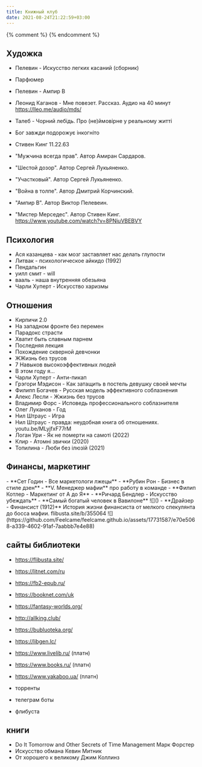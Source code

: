 ```yaml
---
title: Книжный клуб
date: 2021-08-24T21:22:59+03:00
---
```

{% comment %}
{% endcomment %}
<style>
.grid ul {
	overflow:hidden;
	flex-wrap:wrap
} 

.grid ul {
	/*display:table;*/
	/*flex-wrap:wrap;*/
	display:flex;
	flex-flow:row wrap;
	padding:0
} 

.grid ul li {
	text-align:center;
	float:left;
	box-sizing:border-box;
	width:calc(50% - 8px);
	padding:7px 10px;
	background:#eee;
	margin:4px;
	list-style-type:none;
	min-height:50px;
	/*height:5em;*/
	padding-left:15px;
	padding-right:15px;
	border-radius:10px
} 


.grid ul :first-child {
	margin-top: 4px;
}

.grid ul li img {
	/*padding: 0.75rem 0rem;*/
	max-height:200px;
}

.grid ul li {
	line-height: 1.7em;
}


</style>

<!-- 
<center>
<img src="/books/finansist.jpg" alt="финансист" title="финансист" style="max-width: 50%;min-width: 33%;">
<img src="/books/finansist.jpg" alt="" style="max-width: 50%;min-width: 33%;">
<img src="/books/finansist.jpg" alt="" style="max-width: 50%;min-width: 33%;">
</center>
-->

## Художка
- Пелевин - Искусство легких касаний (сборник)
- Парфюмер
- Пелевин - Ампир В
- Леонид Каганов - Мне повезет. Рассказ. Аудио на 40 минут <https://lleo.me/audio/mds/>
- Талеб - Чорний лебідь. Про (не)ймовірне у реальному житті
- Бог завжди подорожує інкогніто


- Стивен Кинг 11.22.63
- "Мужчина всегда прав". Автор Амиран Сардаров.
- "Шестой дозор". Автор Сергей Лукьяненко.
- "Участковый". Автор Сергей Лукьяненко.
- "Война в толпе". Автор Дмитрий Корчинский.
- "Ампир В". Автор Виктор Пелевеин.
- "Мистер Мерседес". Автор Стивен Кинг. 
<https://www.youtube.com/watch?v=8PNiuVBEBVY>


## Психология
- Ася казанцева - как мозг заставляет нас делать глупости
- Литвак - психологическое айкидо (1992)
- Пендальгин
- уилл смит - will
- вааль - наша внутренняя обезьяна
- Чарли Хуперт - Искусство харизмы

## Отношения
- Кирпичи 2.0
- На западном фронте без перемен
- Парадокс страсти
- Хватит быть славным парнем
- Последняя лекция
- Похождение скверной девчонки
- ЖЖизнь без трусов 
- 7 Навыков высокоэффективных людей 
- В этом году я...
- Чарли Хуперт - Анти-пикап
- Грэгори Мэдисон - Как затащить в постель девушку своей мечты
- Филипп Богачев - Русская модель эффективного соблазнения
- Алекс Лесли - Жжизнь без трусов
- Владимир Форс - Исповедь профессионального соблазнителя
- Олег Луканов - Год
- Нил Штраус - Игра
- Нил Штраус - правда: неудобная книга об отношениях. youtu.be/MLyjfxF77rM
- Логан Ури - Як не померти на самоті (2022)
- Клир - Атомні звички (2020)
- Топилина - Люби без ілюзій (2021)

## Финансы, маркетинг
<div class="grid">
- **Сет Годин - Все маркетологи лжецы**
- **Рубин Рон - Бизнес в стиле дзен**
- **V. Менеджер мафии**  
про работу в команде
- **Филип Котлер - Маркетинг от А до Я**
- **Ричард Бендлер - Искусство убеждать**
- **Самый богатый человек в Вавилоне**  
![]()  
- **Драйзер - Финансист (1912)**  
История жизни финансиста от мелкого спекулянта до босса мафии. flibusta.site/b/355064  
![](https://github.com/Feelcame/feelcame.github.io/assets/17731587/e70e5068-a339-4602-91af-7aabbb7e4e88)  
</div>





## сайты библиотеки
- <https://flibusta.site/>  
- <https://litnet.com/ru>  
- <https://fb2-epub.ru/>  
- <https://booknet.com/uk>  
- <https://fantasy-worlds.org/>  
- <http://allking.club/>  
- <https://bubluoteka.org/>  
- <https://libgen.lc/>

- <https://www.livelib.ru/> (платн)
- <https://www.books.ru/> (платн)
- <https://www.yakaboo.ua/>  (платн)
- торренты
- телеграм боты
- флибуста

## книги

- Do It Tomorrow and Other Secrets of Time Management Марк Форстер
- Искусство обмана Кевин Митник 
- От хорошего к великому Джим Коллинз